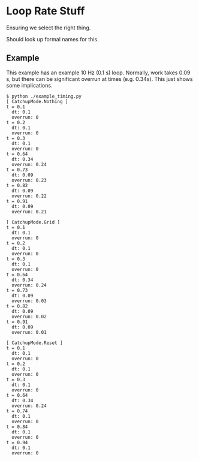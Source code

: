 # Loop Rate Stuff

Ensuring we select the right thing.

Should look up formal names for this.

## Example

This example has an example 10 Hz (0.1 s) loop. Normally, work takes 0.09 s,
but there can be significant overrun at times (e.g. 0.34s). This just shows
some implications.

```
$ python ./example_timing.py
[ CatchupMode.Nothing ]
t = 0.1
  dt: 0.1
  overrun: 0
t = 0.2
  dt: 0.1
  overrun: 0
t = 0.3
  dt: 0.1
  overrun: 0
t = 0.64
  dt: 0.34
  overrun: 0.24
t = 0.73
  dt: 0.09
  overrun: 0.23
t = 0.82
  dt: 0.09
  overrun: 0.22
t = 0.91
  dt: 0.09
  overrun: 0.21

[ CatchupMode.Grid ]
t = 0.1
  dt: 0.1
  overrun: 0
t = 0.2
  dt: 0.1
  overrun: 0
t = 0.3
  dt: 0.1
  overrun: 0
t = 0.64
  dt: 0.34
  overrun: 0.24
t = 0.73
  dt: 0.09
  overrun: 0.03
t = 0.82
  dt: 0.09
  overrun: 0.02
t = 0.91
  dt: 0.09
  overrun: 0.01

[ CatchupMode.Reset ]
t = 0.1
  dt: 0.1
  overrun: 0
t = 0.2
  dt: 0.1
  overrun: 0
t = 0.3
  dt: 0.1
  overrun: 0
t = 0.64
  dt: 0.34
  overrun: 0.24
t = 0.74
  dt: 0.1
  overrun: 0
t = 0.84
  dt: 0.1
  overrun: 0
t = 0.94
  dt: 0.1
  overrun: 0
```
